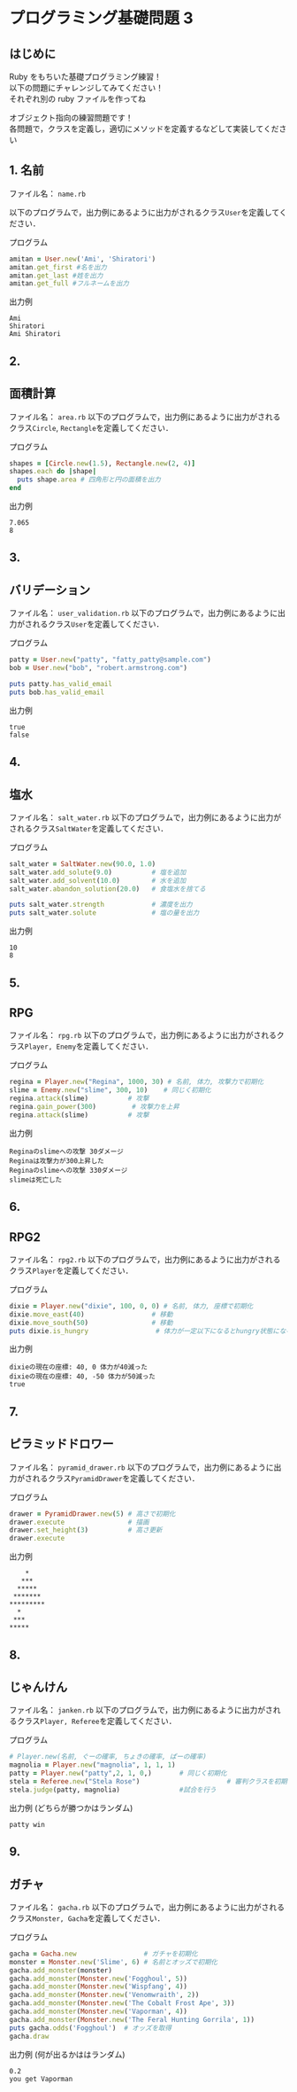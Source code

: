 # プログラミング基礎問題 3

## はじめに

Ruby をもちいた基礎プログラミング練習！  
以下の問題にチャレンジしてみてください！  
それぞれ別の ruby ファイルを作ってね

オブジェクト指向の練習問題です！  
各問題で，クラスを定義し，適切にメソッドを定義するなどして実装してください

## 1. 名前

ファイル名： `name.rb`

以下のプログラムで，出力例にあるように出力がされるクラス`User`を定義してください．

プログラム

```ruby:user.rb
amitan = User.new('Ami', 'Shiratori')
amitan.get_first #名を出力
amitan.get_last #姓を出力
amitan.get_full #フルネームを出力
```

出力例

```
Ami
Shiratori
Ami Shiratori
```

## 2.

## 面積計算

ファイル名： `area.rb`
以下のプログラムで，出力例にあるように出力がされるクラス`Circle`, `Rectangle`を定義してください．

プログラム

```ruby:area.rb
shapes = [Circle.new(1.5), Rectangle.new(2, 4)]
shapes.each do |shape|
  puts shape.area # 四角形と円の面積を出力
end
```

出力例

```
7.065
8
```

## 3.

## バリデーション

ファイル名： `user_validation.rb`
以下のプログラムで，出力例にあるように出力がされるクラス`User`を定義してください．

プログラム

```ruby:user_validation.rb
patty = User.new("patty", "fatty_patty@sample.com")
bob = User.new("bob", "robert.armstrong.com")

puts patty.has_valid_email
puts bob.has_valid_email
```

出力例

```
true
false
```

## 4.

## 塩水

ファイル名： `salt_water.rb`
以下のプログラムで，出力例にあるように出力がされるクラス`SaltWater`を定義してください．

プログラム

```ruby:salt_water.rb
salt_water = SaltWater.new(90.0, 1.0)
salt_water.add_solute(9.0)          # 塩を追加
salt_water.add_solvent(10.0)        # 水を追加
salt_water.abandon_solution(20.0)   # 食塩水を捨てる

puts salt_water.strength            # 濃度を出力
puts salt_water.solute              # 塩の量を出力
```

出力例

```
10
8
```

## 5.

## RPG

ファイル名： `rpg.rb`
以下のプログラムで，出力例にあるように出力がされるクラス`Player, Enemy`を定義してください．

プログラム

```ruby:rpg.rb
regina = Player.new("Regina", 1000, 30) # 名前, 体力, 攻撃力で初期化
slime = Enemy.new("slime", 300, 10)    # 同じく初期化
regina.attack(slime)          # 攻撃
regina.gain_power(300)         # 攻撃力を上昇
regina.attack(slime)          # 攻撃
```

出力例

```
Reginaのslimeへの攻撃 30ダメージ
Reginaは攻撃力が300上昇した
Reginaのslimeへの攻撃 330ダメージ
slimeは死亡した
```

## 6.

## RPG2

ファイル名： `rpg2.rb`
以下のプログラムで，出力例にあるように出力がされるクラス`Player`を定義してください．

プログラム

```ruby:salt_water.rb
dixie = Player.new("dixie", 100, 0, 0) # 名前, 体力, 座標で初期化
dixie.move_east(40)                 # 移動
dixie.move_south(50)                # 移動
puts dixie.is_hungry                 # 体力が一定以下になるとhungry状態になる
```

出力例

```
dixieの現在の座標: 40, 0 体力が40減った
dixieの現在の座標: 40, -50 体力が50減った
true
```

## 7.

## ピラミッドドロワー

ファイル名： `pyramid_drawer.rb`
以下のプログラムで，出力例にあるように出力がされるクラス`PyramidDrawer`を定義してください．

プログラム

```ruby:pyramid_drawer.rb
drawer = PyramidDrawer.new(5) # 高さで初期化
drawer.execute                # 描画
drawer.set_height(3)          # 高さ更新
drawer.execute
```

出力例

```
    *
   ***
  *****
 *******
*********
  *
 ***
*****
```

## 8.

## じゃんけん

ファイル名： `janken.rb`
以下のプログラムで，出力例にあるように出力がされるクラス`Player, Referee`を定義してください．

プログラム

```ruby:janken.rb
# Player.new(名前, ぐーの確率, ちょきの確率, ぱーの確率)
magnolia = Player.new("magnolia", 1, 1, 1)
patty = Player.new("patty",2, 1, 0,)       # 同じく初期化
stela = Referee.new("Stela Rose")                      # 審判クラスを初期化
stela.judge(patty, magnolia)               #試合を行う
```

出力例 (どちらが勝つかはランダム)

```
patty win
```

## 9.

## ガチャ

ファイル名： `gacha.rb`
以下のプログラムで，出力例にあるように出力がされるクラス`Monster, Gacha`を定義してください．

プログラム

```ruby:gacha.rb
gacha = Gacha.new                 # ガチャを初期化
monster = Monster.new('Slime', 6) # 名前とオッズで初期化
gacha.add_monster(monster)
gacha.add_monster(Monster.new('Fogghoul', 5))
gacha.add_monster(Monster.new('Wispfang', 4))
gacha.add_monster(Monster.new('Venomwraith', 2))
gacha.add_monster(Monster.new('The Cobalt Frost Ape', 3))
gacha.add_monster(Monster.new('Vaporman', 4))
gacha.add_monster(Monster.new('The Feral Hunting Gorrila', 1))
puts gacha.odds('Fogghoul')  # オッズを取得
gacha.draw
```

出力例 (何が出るかははランダム)

```
0.2
you get Vaporman
```
